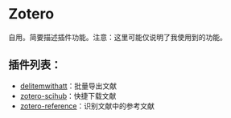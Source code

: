 # Zotero
自用。简要描述插件功能。注意：这里可能仅说明了我使用到的功能。

## 插件列表：
* [delitemwithatt](https://github.com/redleafnew/delitemwithatt)：批量导出文献
* [zotero-scihub](https://github.com/ethanwillis/zotero-scihub)：快捷下载文献
* [zotero-reference](https://github.com/MuiseDestiny/zotero-reference)：识别文献中的参考文献
